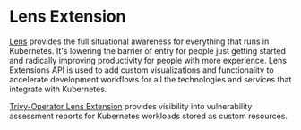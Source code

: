 # Lens Extension

[Lens][lens] provides the full situational awareness for everything that runs in Kubernetes. It's lowering the barrier
of entry for people just getting started and radically improving productivity for people with more experience.
Lens Extensions API is used to add custom visualizations and functionality to accelerate development workflows for all
the technologies and services that integrate with Kubernetes.

[Trivy-Operator Lens Extension][lens-extension] provides visibility into vulnerability assessment reports for Kubernetes
workloads stored as custom resources.

[lens]: https://k8slens.dev/
[lens-extension]: https://github.com/aquasecurity/trivy-operator-lens-extension
